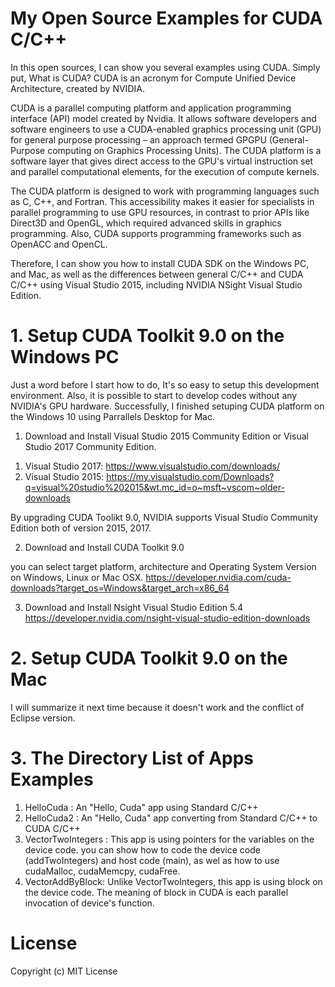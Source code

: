 # My Open Source Examples for CUDA C/C++ 
In this open sources, I can show you several examples using CUDA. Simply put, What is CUDA? CUDA is an acronym for Compute Unified Device Architecture, created by NVIDIA.

CUDA is a parallel computing platform and application programming interface (API) model created by Nvidia. It allows software developers and software engineers to use a CUDA-enabled graphics processing unit (GPU) for general purpose processing – an approach termed GPGPU (General-Purpose computing on Graphics Processing Units). The CUDA platform is a software layer that gives direct access to the GPU's virtual instruction set and parallel computational elements, for the execution of compute kernels.

The CUDA platform is designed to work with programming languages such as C, C++, and Fortran. This accessibility makes it easier for specialists in parallel programming to use GPU resources, in contrast to prior APIs like Direct3D and OpenGL, which required advanced skills in graphics programming. Also, CUDA supports programming frameworks such as OpenACC and OpenCL.

Therefore, I can show you how to install CUDA SDK on the Windows PC, and Mac, as well as the differences between general C/C++ and CUDA C/C++ using Visual Studio 2015, including NVIDIA NSight Visual Studio Edition.

# 1. Setup CUDA Toolkit 9.0 on the Windows PC 

Just a word before I start how to do, It's so easy to setup this development environment. Also, it is possible to start to develop codes without any NVIDIA's GPU hardware. Successfully, I finished setuping CUDA platform on the Windows 10 using Parrallels Desktop for Mac.

1. Download and Install Visual Studio 2015 Community Edition or Visual Studio 2017 Community Edition.

1) Visual Studio 2017: https://www.visualstudio.com/downloads/
2) Visual Studio 2015: https://my.visualstudio.com/Downloads?q=visual%20studio%202015&wt.mc_id=o~msft~vscom~older-downloads

By upgrading CUDA Toolikt 9.0, NVIDIA supports Visual Studio Community Edition both of version 2015, 2017. 

2. Download and Install CUDA Toolkit 9.0

you can select target platform, architecture and Operating System Version on Windows, Linux or Mac OSX. 
https://developer.nvidia.com/cuda-downloads?target_os=Windows&target_arch=x86_64

3. Download and Install Nsight Visual Studio Edition 5.4
https://developer.nvidia.com/nsight-visual-studio-edition-downloads

# 2. Setup CUDA Toolkit 9.0 on the Mac

I will summarize it next time because it doesn't work and the conflict of Eclipse version. 

# 3. The Directory List of Apps Examples 

1) HelloCuda : An "Hello, Cuda" app using Standard C/C++
2) HelloCuda2 : An "Hello, Cuda" app converting from Standard C/C++ to CUDA C/C++ 
3) VectorTwoIntegers : This app is using pointers for the variables on the device code. you can show how to code the device code (addTwoIntegers) and host code (main), as wel as how to use cudaMalloc, cudaMemcpy, cudaFree. 
4) VectorAddByBlock: Unlike VectorTwoIntegers, this app is using block on the device code. The meaning of block in CUDA is each parallel invocation of device's function. 

# License 
Copyright (c) MIT License




